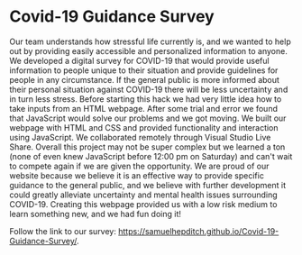 # Covid-19 Guidance Survey

Our team understands how stressful life currently is, and we wanted to help out by providing easily accessible and 
personalized information to anyone. We developed a digital survey for COVID-19 that would provide useful information to 
people unique to their situation and provide guidelines for people in any circumstance. If the general public is more informed 
about their personal situation against COVID-19 there will be less uncertainty and in turn less stress. Before starting this 
hack we had very little idea how to take inputs from an HTML webpage. After some trial and error we found that JavaScript 
would solve our problems and we got moving. We built our webpage with HTML and CSS and provided functionality and interaction 
using JavaScript. We collaborated remotely through Visual Studio Live Share. Overall this project may not be super complex 
but we learned a ton (none of even knew JavaScript before 12:00 pm on Saturday) and can't wait to compete again if we are 
given the opportunity. We are proud of our website because we believe it is an effective way to provide specific guidance 
to the general public, and we believe with further development it could greatly alleviate uncertainty and mental health 
issues surrounding COVID-19. Creating this webpage provided us with a low risk medium to learn something new, and we had 
fun doing it!

Follow the link to our survey: https://samuelhepditch.github.io/Covid-19-Guidance-Survey/.

